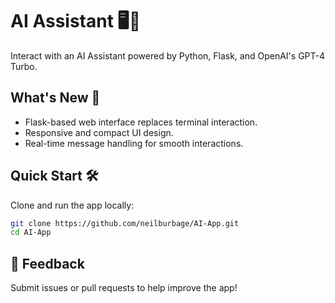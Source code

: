 # AI Assistant 🖥️🤖

Interact with an AI Assistant powered by Python, Flask, and OpenAI's GPT-4 Turbo.

## What's New 🚀

- Flask-based web interface replaces terminal interaction.
- Responsive and compact UI design.
- Real-time message handling for smooth interactions.

## Quick Start 🛠️

Clone and run the app locally:

```bash
git clone https://github.com/neilburbage/AI-App.git
cd AI-App
```

## 💬 Feedback

Submit issues or pull requests to help improve the app!
